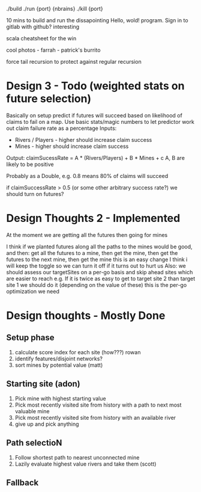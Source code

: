 ./build
./run {port} {nbrains}
./kill {port}

10 mins to build and run the dissapointing Hello, wold! program.
Sign in to gitlab with github? interesting

scala cheatsheet for the win

cool photos - farrah - patrick's burrito

force tail recursion to protect against regular recursion

# Design 3 - Todo (weighted stats on future selection)

Basically on setup predict if futures will succeed based on likelihood of claims to fail on a map.
Use basic stats/magic numbers to let predictor work out claim failure rate as a percentage
Inputs:
 * Rivers / Players - higher should increase claim success
 * Mines - higher should increase claim success

Output: claimSucessRate = A * (Rivers/Players) + B * Mines + c
A, B are likely to be positive

Probably as a Double, e.g. 0.8 means 80% of claims will succeed

if claimSuccessRate > 0.5 (or some other arbitrary success rate?) we should turn on futures?

# Design Thoughts 2 - Implemented
At the moment we are getting all the futures then going for mines

I think if we planted futures along all the paths to the mines would be good, and then:
get all the futures to a mine, then get the mine, then get the futures to the next mine, then get the mine
this is an easy change I think
i will keep the toggle so we can turn it off if it turns out to hurt us
Also: we should assess our targetSites on a per-go basis and skip ahead sites which are easier to reach
e.g. If it is twice as easy to get to target site 2 than target site 1 we should do it (depending on the value of these)
this is the per-go optimization we need


# Design thoughts - Mostly Done
## Setup phase
1. calculate score index for each site (how???) rowan
2. identify features/disjoint networks?
3. sort mines by potential value (matt)
 
## Starting site (adon)
1. Pick mine with highest starting value
2. Pick most recently visited site from history with a path to next most valuable mine
3. Pick most recently visited site from history with an available river
4. give up and pick anything

## Path selectioN
1. Follow shortest path to nearest unconnected mine
2. Lazily evaluate highest value rivers and take them (scott)

## Fallback


